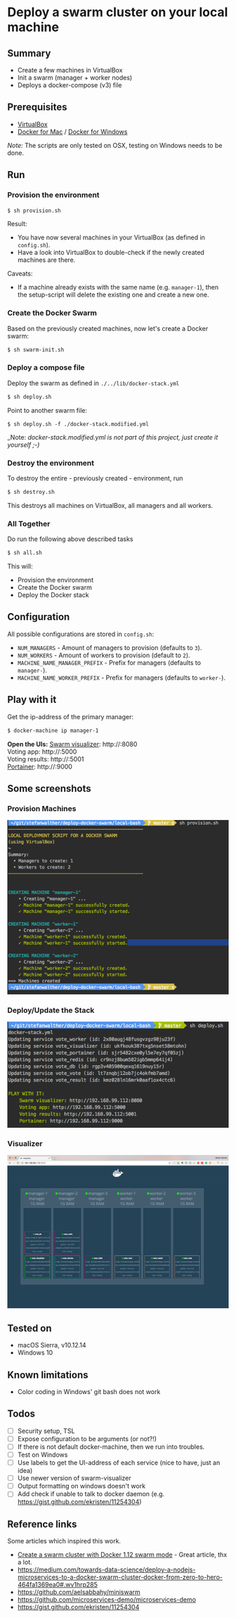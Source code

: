 # Deploy a swarm cluster on your local machine

## Summary

- Create a few machines in VirtualBox
- Init a swarm (manager + worker nodes)
- Deploys a docker-compose (v3) file

## Prerequisites

- [VirtualBox](https://www.virtualbox.org/)
- [Docker for Mac](https://docs.docker.com/docker-for-mac/) / [Docker for Windows](https://docs.docker.com/docker-for-windows/)

_Note:_ The scripts are only tested on OSX, testing on Windows needs to be done.

## Run

### Provision the environment

```sh
$ sh provision.sh
```

Result:  

- You have now several machines in your VirtualBox (as defined in `config.sh`).
- Have a look into VirtualBox to double-check if the newly created machines are there.

Caveats:  

- If a machine already exists with the same name (e.g. `manager-1`), then the setup-script will delete the existing one and create a new one.

### Create the Docker Swarm

Based on the previously created machines, now let's create a Docker swarm:

```sh
$ sh swarm-init.sh
```


### Deploy a compose file

Deploy the swarm as defined in `./../lib/docker-stack.yml`

```sh
$ sh deploy.sh
```

Point to another swarm file:

```
$ sh deploy.sh -f ./docker-stack.modified.yml
```

_Note: _docker-stack.modified.yml is not part of this project, just create it yourself ;-)_

### Destroy the environment

To destroy the entire - previously created - environment, run

```sh
$ sh destroy.sh
```

This destroys all machines on VirtualBox, all managers and all workers.

### All Together

Do run the following above described tasks

```sh
$ sh all.sh
```

This will:

- Provision the environment
- Create the Docker swarm
- Deploy the Docker stack

## Configuration

All possible configurations are stored in `config.sh`:

- `NUM_MANAGERS` - Amount of managers to provision (defaults to `3`).
- `NUM_WORKERS` - Amount of workers to provision (default to `2`).
- `MACHINE_NAME_MANAGER_PREFIX` - Prefix for managers (defaults to `manager-`).
- `MACHINE_NAME_WORKER_PREFIX` - Prefix for managers (defaults to `worker-`).


## Play with it

Get the ip-address of the primary manager:
```sh
$ docker-machine ip manager-1
```

**Open the UIs:**
[Swarm visualizer](https://hub.docker.com/r/dockersamples/visualizer/): http://<manager-ip>:8080  
Voting app: http://<manager-ip>:5000  
Voting results: http://<manager-ip>:5001  
[Portainer](http://portainer.io/): http://<manager-ip>:9000    

## Some screenshots

### Provision Machines

![Visualizer](./images/provision.png)

### Deploy/Update the Stack

![Visualizer](./images/deploy.png)

### Visualizer

![Visualizer](./images/visualizer.png)

## Tested on

- macOS Sierra, v10.12.14
- Windows 10

## Known limitations

- Color coding in Windows' git bash does not work

## Todos

- [ ] Security setup, TSL
- [ ] Expose configuration to be arguments (or not?!)
- [ ] If there is not default docker-machine, then we run into troubles.
- [ ] Test on Windows
- [ ] Use labels to get the UI-address of each service (nice to have, just an idea)
- [ ] Use newer version of swarm-visualizer
- [ ] Output formatting on windows doesn't work
- [ ] Add check if unable to talk to docker daemon (e.g. https://gist.github.com/ekristen/11254304)

## Reference links

Some articles which inspired this work.

- [Create a swarm cluster with Docker 1.12 swarm mode](http://lucjuggery.com/blog/?p=566) - Great article, thx a lot.
- https://medium.com/towards-data-science/deploy-a-nodejs-microservices-to-a-docker-swarm-cluster-docker-from-zero-to-hero-464fa1369ea0#.wv1hrp285
- https://github.com/aelsabbahy/miniswarm
- https://github.com/microservices-demo/microservices-demo
- https://gist.github.com/ekristen/11254304